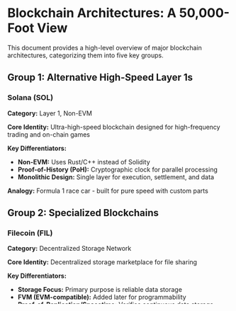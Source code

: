 # Blockchain Architectures: A 50,000-Foot View

This document provides a high-level overview of major blockchain architectures, categorizing them into five key groups.

## Group 1: Alternative High-Speed Layer 1s

### Solana (SOL)

**Category:** Layer 1, Non-EVM

**Core Identity:** Ultra-high-speed blockchain designed for high-frequency trading and on-chain games

**Key Differentiators:**
- **Non-EVM:** Uses Rust/C++ instead of Solidity
- **Proof-of-History (PoH):** Cryptographic clock for parallel processing
- **Monolithic Design:** Single layer for execution, settlement, and data

**Analogy:** Formula 1 race car - built for pure speed with custom parts

## Group 2: Specialized Blockchains

### Filecoin (FIL)

**Category:** Decentralized Storage Network

**Core Identity:** Decentralized storage marketplace for file sharing

**Key Differentiators:**
- **Storage Focus:** Primary purpose is reliable data storage
- **FVM (EVM-compatible):** Added later for programmability
- **Proof-of-Replication/Spacetime:** Verifies continuous data storage

**Analogy:** Global, crypto-powered Airbnb for data storage

## Group 3: Ethereum Scalers (EVM-Compatible)

### Polygon (MATIC)

**Category:** Ethereum Ecosystem / Sidechain

**Core Identity:** Fast, low-cost Ethereum-compatible environment

**Key Differentiators:**
- **Sidechain:** Separate blockchain with own validators
- **Ecosystem Vision:** Suite of scaling solutions including zkEVM
- **Expressway Analogy:** Faster parallel network to Ethereum

### Avalanche (AVAX)

**Category:** Layer 1, EVM-Compatible

**Core Identity:** High-speed platform with novel consensus and Subnets

**Key Differentiators:**
- **Avalanche Consensus:** Fast gossip-based agreement
- **Subnets:** Custom blockchains with own rules
- **Analogy:** Custom skyscrapers connected to main grid

### Starknet & zkSync

**Category:** Layer 2 ZK-Rollups

**Core Identity:** Layer 2s scaling Ethereum with zero-knowledge proofs

**Key Differentiators:**
- **ZK Tech:** Different proof systems (STARKs vs SNARKs)
- **EVM Approach:** Starknet uses Cairo VM, zkSync focuses on EVM
- **Analogy:** Accountant bundling transactions into verified proofs

## Group 4: Internet of Blockchains (Layer 0s)

### Cosmos (ATOM)

**Category:** Layer 0 / Blockchain Framework

**Core Identity:** Ecosystem of independent, sovereign blockchains

**Key Differentiators:**
- **Sovereignty:** Each app-chain is independent
- **IBC:** Standard protocol for blockchain communication
- **Cosmos SDK:** Toolkit for custom blockchain development

**Analogy:** United Nations for blockchain communication

### Polkadot (DOT)

**Category:** Layer 0 / Meta-chain

**Core Identity:** Platform providing shared security

**Key Differentiators:**
- **Shared Security:** Single Relay Chain secures all Parachains
- **Parachains:** Specialized chains with leased security
- **Analogy:** Central power plant for blockchain security

## Group 5: Modular Future

### NEAR

**Category:** Layer 1, Non-EVM

**Core Identity:** Sharded, developer-friendly blockchain

**Key Differentiators:**
- **Sharding:** Split blockchain into parallel shards
- **Usability:** Human-readable account names
- **BOS:** Modular hub for cross-chain dApps

**Analogy:** Supermarket with dynamic checkout lanes

### Celestia (TIA)

**Category:** Modular Data Availability Layer

**Core Identity:** Specialized layer for transaction ordering

**Key Differentiators:**
- **Modular Design:** Separates data availability from execution
- **Foundation for Rollups:** Cost-effective data layer
- **Analogy:** Public notary and bulletin board

## Conclusion

This overview provides a clear understanding of the major blockchain architectures, their core identities, and how they differ from each other. Each architecture represents a unique approach to solving blockchain scalability and usability challenges.
